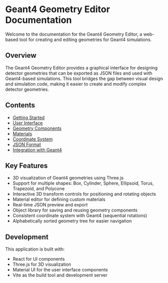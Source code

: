 # Geant4 Geometry Editor Documentation

Welcome to the documentation for the Geant4 Geometry Editor, a web-based tool for creating and editing geometries for Geant4 simulations.

## Overview

The Geant4 Geometry Editor provides a graphical interface for designing detector geometries that can be exported as JSON files and used with Geant4-based simulations. This tool bridges the gap between visual design and simulation code, making it easier to create and modify complex detector geometries.

## Contents

- [Getting Started](getting-started.md)
- [User Interface](user-interface.md)
- [Geometry Components](geometry-components.md)
- [Materials](materials.md)
- [Coordinate System](coordinate-system.md)
- [JSON Format](json-format.md)
- [Integration with Geant4](integration-with-geant4.md)

## Key Features

- 3D visualization of Geant4 geometries using Three.js
- Support for multiple shapes: Box, Cylinder, Sphere, Ellipsoid, Torus, Trapezoid, and Polycone
- Interactive 3D transform controls for positioning and rotating objects
- Material editor for defining custom materials
- Real-time JSON preview and export
- Object library for saving and reusing geometry components
- Consistent coordinate system with Geant4 (sequential rotations)
- Alphabetically sorted geometry tree for easier navigation

## Development

This application is built with:
- React for UI components
- Three.js for 3D visualization
- Material UI for the user interface components
- Vite as the build tool and development server
